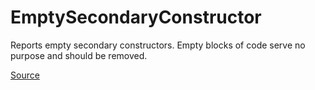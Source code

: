 # EmptySecondaryConstructor

Reports empty secondary constructors. Empty blocks of code serve no purpose and should be removed.


[Source](https://detekt.github.io/detekt/empty-blocks.html#emptysecondaryconstructor)
